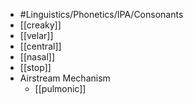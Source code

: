 - #Linguistics/Phonetics/IPA/Consonants
- [[creaky]]
- [[velar]]
- [[central]]
- [[nasal]]
- [[stop]]
- Airstream Mechanism
	- [[pulmonic]]